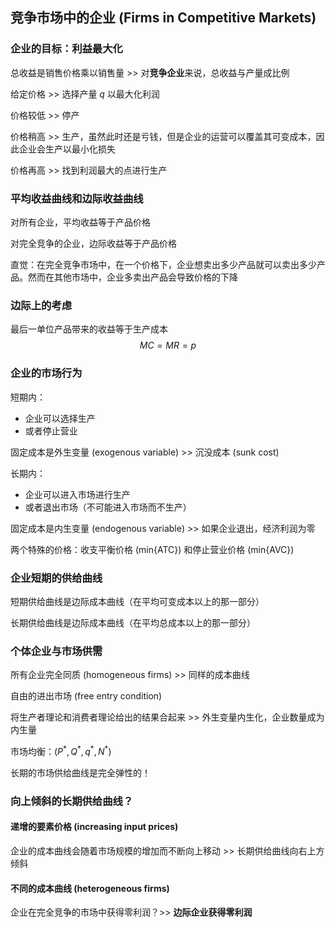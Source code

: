 ## 竞争市场中的企业 (Firms in Competitive Markets)

### 企业的目标：利益最大化

总收益是销售价格乘以销售量 >> 对**竞争企业**来说，总收益与产量成比例

给定价格 >> 选择产量 $q$ 以最大化利润

价格较低 >> 停产

价格稍高 >> 生产，虽然此时还是亏钱，但是企业的运营可以覆盖其可变成本，因此企业会生产以最小化损失

价格再高 >> 找到利润最大的点进行生产

### 平均收益曲线和边际收益曲线

对所有企业，平均收益等于产品价格

对完全竞争的企业，边际收益等于产品价格

直觉：在完全竞争市场中，在一个价格下，企业想卖出多少产品就可以卖出多少产品。然而在其他市场中，企业多卖出产品会导致价格的下降

### 边际上的考虑

最后一单位产品带来的收益等于生产成本
$$
MC=MR=p
$$

### 企业的市场行为

短期内：

- 企业可以选择生产
- 或者停止营业

固定成本是外生变量 (exogenous variable) >> 沉没成本 (sunk cost)

长期内：

- 企业可以进入市场进行生产
- 或者退出市场（不可能进入市场而不生产）

固定成本是内生变量 (endogenous variable) >> 如果企业退出，经济利润为零

两个特殊的价格：收支平衡价格 (min{ATC}) 和停止营业价格 (min{AVC})

### 企业短期的供给曲线

短期供给曲线是边际成本曲线（在平均可变成本以上的那一部分）

长期供给曲线是边际成本曲线（在平均总成本以上的那一部分）

### 个体企业与市场供需

所有企业完全同质 (homogeneous firms) >> 同样的成本曲线

自由的进出市场 (free entry condition)

将生产者理论和消费者理论给出的结果合起来 >> 外生变量内生化，企业数量成为内生量

市场均衡：$(P^*,Q^*,q^*,N^*)$

长期的市场供给曲线是完全弹性的！

### 向上倾斜的长期供给曲线？

#### 递增的要素价格 (increasing input prices)

企业的成本曲线会随着市场规模的增加而不断向上移动 >> 长期供给曲线向右上方倾斜

#### 不同的成本曲线 (heterogeneous firms)

企业在完全竞争的市场中获得零利润？>> **边际企业获得零利润**
